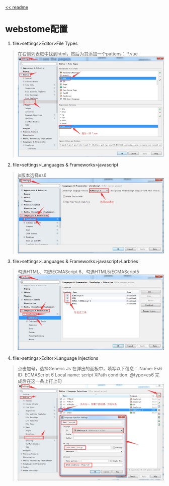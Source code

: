 [<< readme](../README.md)
# webstome配置

1. file>settings>Editor>File Types
> 在右侧列表框中找到html，然后为其添加一个pattens： *.vue
   ![](./1.jpg "")
  
2. file>settings>Languages & Frameworks>javascript
> js版本选择es6
  ![](./2.jpg "")
  
3. file>settings>Languages & Frameworks>javascript>Larbries
> 勾选HTML、勾选ECMAScript 6、勾选HTML5/ECMAScript5
  ![](./3.jpg "")
  
4. file>settings>Editor>Language Injections
> 点击加号，选择Generic Js
  在弹出的面板中，填写以下信息：
  Name: Es6
  ID: ECMAScript 6
  Local name: script
  XPath condition: @type=es6
  完成后在这一条上打上勾
  ![](./4.jpg "")